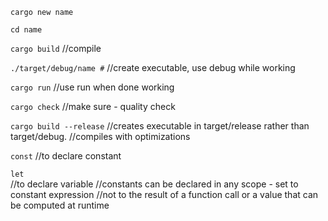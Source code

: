
`cargo new name`

`cd name`

`cargo build` 
//compile

`./target/debug/name #` 
//create executable, use debug while working

`cargo run` 
//use run when done working

`cargo check` 
//make sure - quality check

`cargo build --release` 
//creates executable in target/release rather than target/debug. 
//compiles with optimizations

`const` 
//to declare constant

`let`   
//to declare variable
//constants can be declared in any scope - set to constant expression
      //not to the result of a function call or a value that can be computed at runtime
      
      
